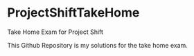 # ProjectShiftTakeHome
Take Home Exam for Project Shift


This Github Repository is my solutions for the take home exam.
